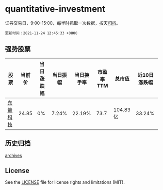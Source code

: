 # quantitative-investment

证券交易日，9:00-15:00，每半时抓取一次数据，按天[归档](archives)。

`更新时间：2021-11-24 12:45:33 +0800`

## 强势股票

|股票|当前价|当日涨跌幅|当日振幅|当日换手率|市盈率TTM|总市值|近10日涨跌幅|
|----|----|----|----|----|----|----|----|
|[东箭科技](https://xueqiu.com/S/SZ300978)|24.85|0%|7.24%|22.19%|73.7|104.83亿|33.24%|

## 历史归档

[archives](archives)

## License

See the [LICENSE](LICENSE) file for license rights and limitations (MIT).